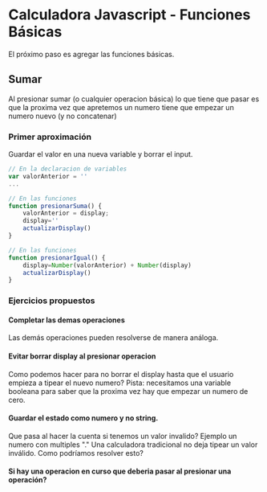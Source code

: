 # Calculadora Javascript - Funciones Básicas

El próximo paso es agregar las funciones básicas.

## Sumar

Al presionar sumar (o cualquier operacion básica) lo que tiene que pasar es que la proxima vez que apretemos un numero tiene que empezar un numero nuevo (y no concatenar)

### Primer aproximación

Guardar el valor en una nueva variable y borrar el input.

```javascript
// En la declaracion de variables
var valorAnterior = ''
...

// En las funciones
function presionarSuma() {
    valorAnterior = display;
    display=''
    actualizarDisplay()
}

// En las funciones
function presionarIgual() {
    display=Number(valorAnterior) + Number(display)
    actualizarDisplay()
}
```

### Ejercicios propuestos

#### Completar las demas operaciones
Las demás operaciones pueden resolverse de manera análoga.

#### Evitar borrar display al presionar operacion 
Como podemos hacer para no borrar el display hasta que el usuario empieza a tipear el nuevo numero?
Pista: necesitamos una variable booleana para saber que la proxima vez hay que empezar un numero de cero.

#### Guardar el estado como numero y no string.
Que pasa al hacer la cuenta si tenemos un valor invalido? Ejemplo un numero con multiples "."
Una calculadora tradicional no deja tipear un valor inválido. Como podríamos resolver esto? 

#### Si hay una operacion en curso que deberia pasar al presionar una operación?
